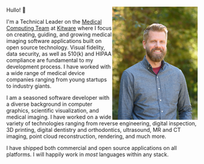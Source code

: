Hullo! :wave:
<img src="TT.jpg" align="right" width="225" style="margin-left: 10;" />

I'm a Technical Leader on the [Medical Computing Team](https://www.kitware.com/medical-computing-team/) at [Kitware](https://kitware.com) where I focus on creating, guiding, and growing medical imaging software applications built on open source technology. Visual fidelity, data security, as well as 510(k) and HIPAA compliance are fundamental to my development process. I have worked with a wide range of medical device companies ranging from young startups to industry giants.

I am a seasoned software developer with a diverse background in computer graphics, scientific visualization, and medical imaging. I have worked on a wide variety of technologies ranging from reverse engineering, digital inspection, 3D printing, digital dentistry and orthodontics, ultrasound, MR and CT imaging, point cloud reconstruction, rendering, and much more.

I have shipped both commercial and open source applications on all platforms. I will happily work in _most_ languages within any stack.
